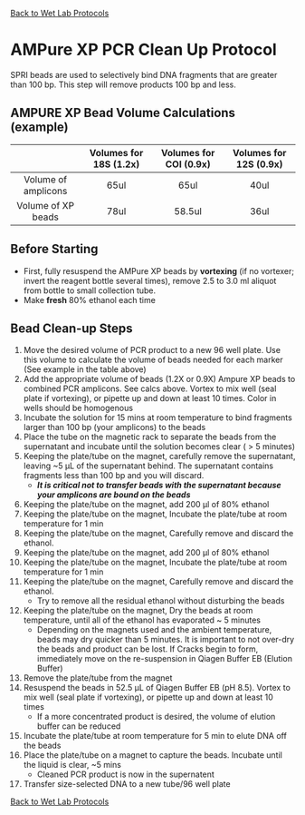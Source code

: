 [Back to Wet Lab Protocols](MBARI_wet_lab.md)

# AMPure XP PCR Clean Up Protocol
SPRI beads are used to selectively bind DNA fragments that are greater than 100 bp.  This step will remove products 100 bp and less.

## AMPURE XP Bead Volume Calculations (example)

|                    | Volumes for 18S (1.2x)|Volumes for COI (0.9x)|Volumes for 12S (0.9x)|
|:------------------:|:---------------------:|:--------------------:|:--------------------:|
|Volume of amplicons |65ul|65ul|40ul|
|Volume of XP beads |78ul|58.5ul|36ul|

## Before Starting
- First, fully resuspend the AMPure XP beads by **vortexing** (if no vortexer; invert the reagent bottle several times), remove 2.5 to 3.0 ml aliquot from bottle to small collection tube. 
- Make **fresh** 80% ethanol each time
## Bead Clean-up Steps
1. Move the desired volume of PCR product to a new 96 well plate. Use this volume to calculate the volume of beads needed for each marker (See example in the table above)
2. Add the appropriate volume of beads (1.2X or 0.9X) Ampure XP beads to combined PCR amplicons. See calcs above. Vortex to mix well (seal plate if vortexing), or pipette up and down at least 10 times. Color in wells should be homogenous
3. Incubate the solution for 15 mins at room temperature to bind fragments larger than 100 bp (your amplicons) to the beads
4. Place the tube on the magnetic rack to separate the beads from the supernatant and incubate until the solution becomes clear ( > 5 minutes)
5. Keeping the plate/tube on the magnet, carefully remove the supernatant, leaving ~5 μL of the supernatant behind. The supernatant contains fragments less than 100 bp and you will discard. 
    - _**It is critical not to transfer beads with the supernatant because your amplicons are bound on the beads**_
6. Keeping the plate/tube on the magnet, add 200 μl of 80% ethanol
7. Keeping the plate/tube on the magnet, Incubate the plate/tube at room temperature for 1 min
8. Keeping the plate/tube on the magnet, Carefully remove and discard the ethanol.
9. Keeping the plate/tube on the magnet, add 200 μl of 80% ethanol
10. Keeping the plate/tube on the magnet, Incubate the plate/tube at room temperature for 1 min
11. Keeping the plate/tube on the magnet, Carefully remove and discard the ethanol. 
    - Try to remove all the residual ethanol without disturbing the beads
12. Keeping the plate/tube on the magnet, Dry the beads at room temperature, until all of the ethanol has evaporated ~  5 minutes
    - Depending on the magnets used and the ambient temperature, beads may dry quicker than 5 minutes. It is important to not over-dry the beads and product can be lost. If Cracks begin to form, immediately move on the re-suspension in Qiagen Buffer EB (Elution Buffer)
14. Remove the plate/tube from the magnet
15. Resuspend the beads in 52.5 μL of Qiagen Buffer EB (pH 8.5). Vortex to mix well (seal plate if vortexing), or pipette up and down at least 10 times
    - If a more concentrated product is desired, the volume of elution buffer can be reduced
17. Incubate the plate/tube at room temperature for 5 min to elute DNA off the beads
18. Place the plate/tube on a magnet to capture the beads. Incubate until the liquid is clear, ~5 mins
    - Cleaned PCR product is now in the supernatent 
20. Transfer size-selected DNA to a new tube/96 well plate

[Back to Wet Lab Protocols](MBARI_wet_lab.md)
